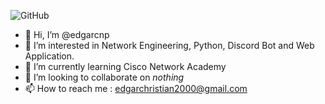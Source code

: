 ![GitHub](https://img.shields.io/badge/github-%23121011.svg?style=flat&logo=github&logoColor=white)

- 👋 Hi, I’m @edgarcnp
- 👀 I’m interested in Network Engineering, Python, Discord Bot and Web Application.
- 🌱 I’m currently learning Cisco Network Academy
- 💞️ I’m looking to collaborate on *nothing*
- 📫 How to reach me : edgarchristian2000@gmail.com

<!---
edgarcnp/edgarcnp is a ✨ special ✨ repository because its `README.md` (this file) appears on your GitHub profile.
You can click the Preview link to take a look at your changes.
--->
